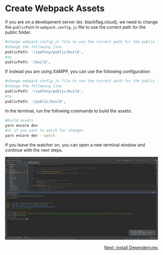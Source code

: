 # Create Webpack Assets

If you are on a development server (ex. blackflag.cloud), we need to change the `publicPath` in `webpack.config.js` file to use the correct path for the public folder.

```bash
#change webpack.config.js file to use the correct path for the public folder
#change the following line
publicPath: '/symfony/public/build',
#to
publicPath: '/build',
```

If instead you are using XAMPP, you can use the following configuration:
```bash
#change webpack.config.js file to use the correct path for the public folder
#change the following line
publicPath: '/symfony/public/build',
#to
publicPath: '/public/build',
```

In the terminal, run the following commands to build the assets:
```bash
#build assets
yarn encore dev
#or if you want to watch for changes
yarn encore dev --watch
```

If you leave the watcher on, you can open a new terminal window and continue with the next steps.

![Step 4](../images/step41.png)

<div align="right">
<a href="https://github.com/agaktr/workflows/blob/master/steps/step4.md" align="right">Next: Install Dependencies</a>
</div>  
